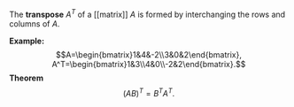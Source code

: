 The **transpose** $A^T$ of a [[matrix]] $A$ is formed by interchanging the rows and columns of $A$.

**Example:** $$A=\begin{bmatrix}1&4&-2\\3&0&2\end{bmatrix}, A^T=\begin{bmatrix}1&3\\4&0\\-2&2\end{bmatrix}.$$
**Theorem**
$$(AB)^T=B^TA^T.$$